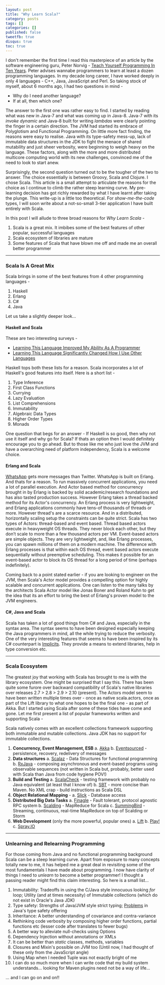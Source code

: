 ```yaml
---
layout: post
title: "Why Learn Scala?"
category: posts
tags: []
categories: []
published: false
tweetfb: true
disqus: true
toc: true
---
```

I don't remember the first time I read this masterpiece of an article by the software engineering guru, Peter Norvig - [Teach Yourself Programming In Ten Years](http://norvig.com/21-days.html#answers). Peter advises wannabe programmers to learn at least a dozen programming languages. In my decade long career, I have worked deeply in only 4 languages - C++, Java, JavaScript and Perl. So taking stock of myself, about 6 months ago, I had two questions in mind - 

* Why do I need another language? 
* If at all, then which one?

The answer to the first one was rather easy to find. I started by reading what was new in Java-7 and what was coming up in Java-8. Java-7 with its *invoke dynamic* and Java-8 built for writing *lambdas* were clearly pointing the finger in a certain direction. The JVM had started its embrace of Polyglotism and Functional Programming. On little more fact finding, the reasons were easy to realise. Java with its type-safety mess-up, lack of immutable data structures in the JDK to fight the menace of shared mutability and just sheer verbosity, were beginning to weigh heavy on the language. These factors, along with the more and more distributed multicore computing world with its new challenges, convinced me of the need to look to start anew.

Surprisingly, the second question turned out to be the tougher of the two to answer. The choice essentially is between Groovy, Scala and Clojure. I chose Scala. This article is a small attempt to articulate the reasons for the choice as I continue to climb the rather steep learning curve. My pre-learning decision has got richly rewarded by what I have learnt after taking the plunge. This write-up is a little too theoretical. For *show-me-the-code* types, I will soon write about a not-so-small 3-tier application I have built entirely with Scala. 

In this post I will allude to three broad reasons for *Why Learn Scala* -

1. Scala is a great mix. It imbibes some of the best features of other popular, successful languages
2. Scala ecosystem of libraries are mature
3. Some features of Scala that have blown me off and made me an overall better programmer

<hr>

### Scala Is A Great Mix 

Scala brings in some of the best features from 4 other programming languages -

1. Haskell
2. Erlang
3. C#
4. Java

Let us take a slightly deeper look...

#### Haskell and Scala
These are two interesting surveys -

* [Learning This Language Improved My Ability As A Programmer](http://hammerprinciple.com/therighttool/statements/learning-this-language-improved-my-ability-as-a-pr)
* [Learning This Language Significantly Changed How I Use Other Languages](http://hammerprinciple.com/therighttool/statements/learning-this-language-significantly-changed-how-i)

Haskell tops both these lists for a reason. Scala incorporates a lot of Haskell's good features into itself. Here is a short list -

1. Type Inference
2. First Class Functions
3. Currying
4. Lazy Evaluation
5. List Comprehensions
6. Immutability
7. Algebraic Data Types
8. Higher Order Types
9. Monads

One question that begs for an answer - If Haskell is so good, then why not use it itself and why go for Scala? If thats an option then I would definitely encourage you to go ahead. But to those like me who just love the JVM and have a overarching need of platform independency, Scala is a welcome choice.

#### Erlang and Scala
[WhatsApp](http://highscalability.com/blog/2013/11/8/stuff-the-internet-says-on-scalability-for-november-8th-2013.html?SSLoginOk=true) gets more messages than Twitter. WhatsApp is built on Erlang. And thats for a reason. To run massively concurrent applications, you need a lot of parallel execution. And Actor based method for concurrency brought in by Erlang is backed by solid academic/research foundations and has also tasted production success. However Erlang takes a thread backed method for its Actor's concurrency. An Erlang process is very lightweight, and Erlang applications commonly have tens-of thousands of threads or more. However thread's are a scarce resource. And in a distributed, horizontally scaling setup the constraints can be quite strict. Scala has two types of Actors: thread-based and event based. Thread based actors execute in heavyweight OS threads. They never block each other, but they don’t scale to more than a few thousand actors per VM. Event-based actors are simple objects. They are very lightweight, and, like Erlang processes, you can spawn millions of them on a modern machine. The difference with Erlang processes is that within each OS thread, event based actors execute sequentially without preemptive scheduling. This makes it possible for an event-based actor to block its OS thread for a long period of time (perhaps indefinitely).

Coming back to a point stated earlier - if you are looking to engineer on the JVM, then Scala's Actor model provides a compelling option for highly scalable and concurrent applications. One can listen to the many talks by the architects Scala Actor model like Jonas Boner and Roland Kuhn to get the idea that its an effort to bring the best of Erlang's proven model to the JVM engineers.

#### C#, Java and Scala
Scala has taken a lot of good things from C# and Java, especially in the syntax area. The syntax seems to have been designed especially keeping the Java programmers in mind, all the while trying to reduce the verbosity. One of the very interesting features that seems to have been inspired by its C# counterpart is [Implicits](http://www.artima.com/pins1ed/implicit-conversions-and-parameters.html). They provide a means to extend libraries, help in type conversion etc. 

<hr>

### Scala Ecosystem
The greatest joy that working with Scala has brought to me is with the library ecosystem. One might be surprised that I say this. There has been quite some furore over backward compatibility of Scala's native libraries over releases 2.7 > 2.8 > 2.9 > 2.10 (present). The Actors model seem to have been written multiple times over - once as native scala.actors, once as part of the Lift library to what one hopes to be the final one - as part of Akka. But I started using Scala after some of these tides have come and gone. Let me first present a list of popular frameworks written and supporting Scala -

Scala natively comes with an excellent collections framework supporting both immutable and mutable collections. Java JDK has no support for immutable collections.

1. **Concurrency, Event Management, ESB**
    a. [Akka](https://github.com/akka/akka)
    b. [Eventsourced](https://github.com/eligosource/eventsourced) - persistence, recovery, redelivery of messages
2. **Data structures**
    a. [Scalaz](https://github.com/scalaz/scalaz) -  Data Structures for functional programming
    b. [RxJava](https://github.com/Netflix/RxJava) - composing asynchronous and event-based programs using observable sequences (not written in Scala but, probably, better used with Scala than Java from code hygiene POV!)
3. **Build and Testing**
    a. [ScalaCheck](https://github.com/rickynils/scalacheck) - testing framework with probably no Java equivalent (at least that I know of)
    b. [SBT](https://github.com/sbt/sbt) - more concise than Maven. No XML crap - build instructions as Scala DSL
4. **Object Relational Mapping** -
    a. [Slick](https://github.com/slick/slick) - Database access
5. **Distributed Big Data Tasks**
    a. [Finagle](https://github.com/twitter/finagle) - Fault tolerant, protocol agnostic RPC system
    b. [Scalding](https://github.com/twitter/scalding) - MapReduce for Scala
    c. [SummingBird](https://github.com/twitter/summingbird) - Streaming, continuous, real-time MapReduce on top of Scalding or Storm
6. **Web Development** (only the more powerful, popular ones)
    a. [Lift](http://liftweb.net/)
    b. [Play!](http://www.playframework.com/) 
    c. [Spray.IO](http://spray.io/)

<hr>

### Unlearning and Relearning Programming
For those coming from Java and no functional programming background Scala can be a steep learning curve. Apart from exposure to many concepts totally new to me, it has helped me a great deal in revisiting some of the most fundamentals I have made about programming. I now have clarity of things I need to *unlearn* to become a better programmer! I thought a passing reader might find this claim interesting. So here is a small list...

1. Immutability: Tradeoffs in using the C/Java style innocuous looking *for* loop; Utility (and at times necessity) of Immutable collections (which do not exist in Oracle's Java JDK)
2. Type safety: Strengths of Java/JVM style strict typing; [Problems](http://code.stephenmorley.org/articles/java-generics-type-erasure/) in Java's type safety offering
3. Inheritance: A better understanding of covariance and contra-variance 
3. Rethinking code verbosity by composing higher order functions, partial functions etc (lesser code after translates to fewer bugs)
4. A better way to alleviate null-checks using Options
5. Dependency Injection without annotations or XMLs
6. It can be better than *static* classes, methods, variables
7. Closures and Mixin's possible on JVM too (Until now, I had thought of these only from the JavaScript angle)
8. Using Map when I needed Tuple was not exactly bright of me
9. I can do so much more when I can write code that my build system understands... looking for Maven plugins need not be a way of life...

... and I can go on and on!! 
